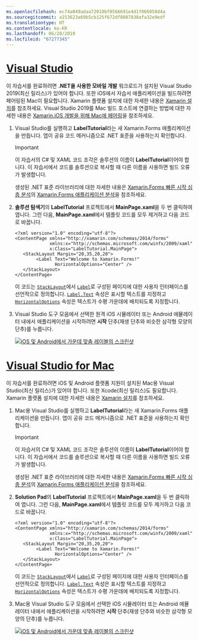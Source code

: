 ```yaml
---
ms.openlocfilehash: ec74a049adaa72010bf0566691e4d1f066058d4a
ms.sourcegitcommit: a153623a69b5cb125f672df8007838afa32e9edf
ms.translationtype: HT
ms.contentlocale: ko-KR
ms.lasthandoff: 06/20/2019
ms.locfileid: "67277345"
---
```

# <a name="visual-studiotabvswin"></a>[Visual Studio](#tab/vswin)

이 자습서를 완료하려면 **.NET을 사용한 모바일 개발** 워크로드가 설치된 Visual Studio 2019(최신 릴리스)가 있어야 합니다. 또한 iOS에서 자습서 애플리케이션을 빌드하려면 페어링된 Mac이 필요합니다. Xamarin 플랫폼 설치에 대한 자세한 내용은 [Xamarin 설치](~/get-started/installation/index.md)를 참조하세요. Visual Studio 2019를 Mac 빌드 호스트에 연결하는 방법에 대한 자세한 내용은 [Xamarin.iOS 개발을 위해 Mac에 페어링](~/ios/get-started/installation/windows/connecting-to-mac/index.md)을 참조하세요.

1. Visual Studio를 실행하고 **LabelTutorial**라는 새 Xamarin.Forms 애플리케이션을 만듭니다. 앱이 공유 코드 메커니즘으로 .NET 표준을 사용하는지 확인합니다.

    > [!IMPORTANT]
    > 이 자습서의 C# 및 XAML 코드 조각은 솔루션의 이름이 **LabelTutorial**이어야 합니다. 이 자습서에서 코드를 솔루션으로 복사할 때 다른 이름을 사용하면 빌드 오류가 발생합니다.

    생성된 .NET 표준 라이브러리에 대한 자세한 내용은 [Xamarin.Forms 빠른 시작 심층 분석](~/get-started/first-app/index.md)의 [Xamarin.Forms 애플리케이션 분석](~/get-started/first-app/index.md)을 참조하세요.

1. **솔루션 탐색기**의 **LabelTutorial** 프로젝트에서 **MainPage.xaml**을 두 번 클릭하여 엽니다. 그런 다음, **MainPage.xaml**에서 템플릿 코드를 모두 제거하고 다음 코드로 바꿉니다.

    ```xaml
    <?xml version="1.0" encoding="utf-8"?>
    <ContentPage xmlns="http://xamarin.com/schemas/2014/forms"
                 xmlns:x="http://schemas.microsoft.com/winfx/2009/xaml"
                 x:Class="LabelTutorial.MainPage">
       <StackLayout Margin="20,35,20,20">
            <Label Text="Welcome to Xamarin.Forms!"
                   HorizontalOptions="Center" />
       </StackLayout>
    </ContentPage>
    ```

    이 코드는 [`StackLayout`](xref:Xamarin.Forms.StackLayout)에서 [`Label`](xref:Xamarin.Forms.Label)로 구성된 페이지에 대한 사용자 인터페이스를 선언적으로 정의합니다. [`Label.Text`](xref:Xamarin.Forms.Button.Text) 속성은 표시할 텍스트를 지정하고 [`HorizontalOptions`](xref:Xamarin.Forms.View.HorizontalOptions) 속성은 텍스트가 수평 가운데에 배치되도록 지정합니다.

1. Visual Studio 도구 모음에서 선택한 원격 iOS 시뮬레이터 또는 Android 에뮬레이터 내에서 애플리케이션을 시작하려면 **시작** 단추(재생 단추와 비슷한 삼각형 모양의 단추)를 누릅니다.

    [![iOS 및 Android에서 가운데 맞춤 레이블의 스크린샷](../images/create-label.png "가운데 맞춤 레이블")](../images/create-label-large.png#lightbox "가운데 맞춤 레이블")

# <a name="visual-studio-for-mactabvsmac"></a>[Visual Studio for Mac](#tab/vsmac)

이 자습서를 완료하려면 iOS 및 Android 플랫폼 지원이 설치된 Mac용 Visual Studio(최신 릴리스)가 있어야 합니다. 또한 Xcode(최신 릴리스)도 필요합니다. Xamarin 플랫폼 설치에 대한 자세한 내용은 [Xamarin 설치](~/get-started/installation/index.md)를 참조하세요.

1. Mac용 Visual Studio를 실행하고 **LabelTutorial**라는 새 Xamarin.Forms 애플리케이션을 만듭니다. 앱이 공유 코드 메커니즘으로 .NET 표준을 사용하는지 확인합니다.

    > [!IMPORTANT]
    > 이 자습서의 C# 및 XAML 코드 조각은 솔루션의 이름이 **LabelTutorial**이어야 합니다. 이 자습서에서 코드를 솔루션으로 복사할 때 다른 이름을 사용하면 빌드 오류가 발생합니다.

    생성된 .NET 표준 라이브러리에 대한 자세한 내용은 [Xamarin.Forms 빠른 시작 심층 분석](~/get-started/first-app/index.md)의 [Xamarin.Forms 애플리케이션 분석](~/get-started/first-app/index.md)을 참조하세요.

1. **Solution Pad**의 **LabelTutorial** 프로젝트에서 **MainPage.xaml**을 두 번 클릭하여 엽니다. 그런 다음, **MainPage.xaml**에서 템플릿 코드를 모두 제거하고 다음 코드로 바꿉니다.

    ```xaml
    <?xml version="1.0" encoding="utf-8"?>
    <ContentPage xmlns="http://xamarin.com/schemas/2014/forms"
                 xmlns:x="http://schemas.microsoft.com/winfx/2009/xaml"
                 x:Class="LabelTutorial.MainPage">
       <StackLayout Margin="20,35,20,20">
            <Label Text="Welcome to Xamarin.Forms!"
                   HorizontalOptions="Center" />
       </StackLayout>
    </ContentPage>
    ```

    이 코드는 [`StackLayout`](xref:Xamarin.Forms.StackLayout)에서 [`Label`](xref:Xamarin.Forms.Label)로 구성된 페이지에 대한 사용자 인터페이스를 선언적으로 정의합니다. [`Label.Text`](xref:Xamarin.Forms.Button.Text) 속성은 표시할 텍스트를 지정하고 [`HorizontalOptions`](xref:Xamarin.Forms.View.HorizontalOptions) 속성은 텍스트가 수평 가운데에 배치되도록 지정합니다.

1. Mac용 Visual Studio 도구 모음에서 선택한 iOS 시뮬레이터 또는 Android 에뮬레이터 내에서 애플리케이션을 시작하려면 **시작** 단추(재생 단추와 비슷한 삼각형 모양의 단추)를 누릅니다.

    [![iOS 및 Android에서 가운데 맞춤 레이블의 스크린샷](../images/create-label.png "가운데 맞춤 레이블")](../images/create-label-large.png#lightbox "가운데 맞춤 레이블")

